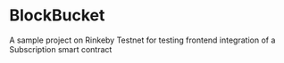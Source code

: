 # BlockBucket
A sample project on Rinkeby Testnet for testing frontend integration of a Subscription smart contract 
